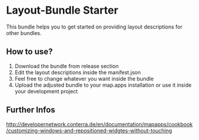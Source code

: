 # Layout-Bundle Starter

This bundle helps you to get started on providing layout descriptions for other bundles.

## How to use?
1.  Download the bundle from release section
2.  Edit the layout descriptions inside the manifest.json
3.  Feel free to change whatever you want inside the bundle
3.  Upload the adjusted bundle to your map.apps installation or use it inside your development project

## Further Infos
http://developernetwork.conterra.de/en/documentation/mapapps/cookbook/customizing-windows-and-repositioned-widgtes-without-touching
